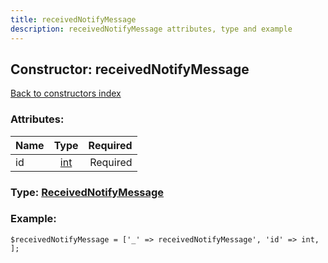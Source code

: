 ```yaml
---
title: receivedNotifyMessage
description: receivedNotifyMessage attributes, type and example
---
```

## Constructor: receivedNotifyMessage  
[Back to constructors index](index.md)



### Attributes:

| Name     |    Type       | Required |
|----------|:-------------:|---------:|
|id|[int](../types/int.md) | Required|



### Type: [ReceivedNotifyMessage](../types/ReceivedNotifyMessage.md)


### Example:

```
$receivedNotifyMessage = ['_' => receivedNotifyMessage', 'id' => int, ];
```